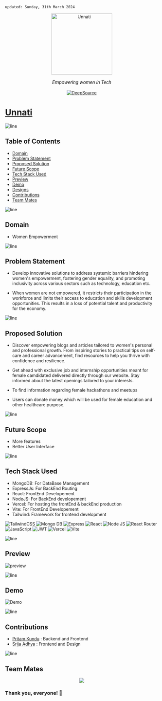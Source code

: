     updated: Sunday, 31th March 2024

<div align=center>
    <a href="https://github.com/SrijaAdhya12/unnati">
        <img width=200 src="https://github-production-user-asset-6210df.s3.amazonaws.com/75939390/244920666-33f03176-059a-43ed-b2a6-c9c492f75d14.png" alt="Unnati">
    </a>
    <p style="font-family: roboto, calibri; font-size:12pt; font-style:italic">Empowering women in Tech</p>
    <a href="https://deepsource.io/gh/SrijaAdhya12/unnati/?ref=repository-badge">
        <img src="https://deepsource.io/gh/warmachine028/memories.svg/?label=active+issues&show_trend=true&token=yo-jfXJvA6yZ9Kbag8WQCuj2" alt="DeepSource">
    </a>
</div>

# [Unnati](https://unnnati.vercel.app/)

![line]



## Table of Contents

- [Domain](#domain)
- [Problem Statement](#problem-statement)
- [Proposed Solution](#proposed-solution)
- [Future Scope](#future-scope)
- [Tech Stack Used](#tech-stack-used)
- [Preview](#preview)
- [Demo](#demo)
- [Designs](#designs)
- [Contributions](#contributions)
- [Team Mates](#team-mates)

![line]

## Domain
- Women Empowerment

![line]

## Problem Statement

- Develop innovative solutions to address systemic barriers hindering women's empowerment, fostering gender equality, and promoting inclusivity across various sectors such as technology, education etc.

- When women are not empowered, it restricts their participation in the workforce and limits their access to education and skills development opportunities. This results in a loss of potential talent and productivity for the economy.


![line]

## Proposed Solution

- Discover empowering blogs and articles tailored to women's personal and professional growth. From inspiring stories to practical tips on self-care and career advancement, find resources to help you thrive with confidence and resilience.

- Get ahead with exclusive job and internship opportunities meant for female camdidated delivered directly through our website. Stay informed about the latest openings tailored to your interests.

- To find information regarding female hackathons and meetups

- Users can donate money which will be used for female education and other healthcare purpose.

![line]

## Future Scope

- More features
- Better User Interface

![line]

## Tech Stack Used

- MongoDB: For DataBase Management
- ExpressJs: For BackEnd Routing
- React: FrontEnd Developement
- NodeJS: For BackEnd developement
- Vercel: For hosting the frontEnd & backEnd production
- Vite: For FrontEnd Developement
- Tailwind: Framework for frontend development

![TailwindCSS](https://img.shields.io/badge/tailwindcss-%2338B2AC.svg?style=for-the-badge&logo=tailwind-css&logoColor=white) ![Mongo DB](https://img.shields.io/badge/MongoDB-4EA94B?style=for-the-badge&logo=mongodb&logoColor=white) ![Express](https://img.shields.io/badge/Express.js-404D59?style=for-the-badge) ![React](https://img.shields.io/badge/react-%2320232a.svg?style=for-the-badge&logo=react&logoColor=%2361DAFB)
![Node JS](https://img.shields.io/badge/Node.js-43853D?style=for-the-badge&logo=node.js&logoColor=white) ![React Router](https://img.shields.io/badge/React_Router-CA4245?style=for-the-badge&logo=react-router&logoColor=white) ![JavaScript](https://img.shields.io/badge/javascript-%23323330.svg?style=for-the-badge&logo=javascript&logoColor=%23F7DF1E)
![JWT](https://img.shields.io/badge/json%20web%20tokens-323330?style=for-the-badge&logo=json-web-tokens&logoColor=pink) ![Vercel](https://img.shields.io/badge/Vercel-000000?style=for-the-badge&logo=vercel&logoColor=white) ![Vite](https://img.shields.io/badge/vite-%23646CFF.svg?style=for-the-badge&logo=vite&logoColor=white)

![line]

## Preview

![preview](https://github.com/warmachine028/memories/assets/75939390/6b1ab1f2-42d1-4283-ba4d-1163f2a156d0)

![line]

## Demo

![Demo](https://github.com/warmachine028/memories/raw/main/assets/demo.gif)

![line]




## Contributions

- [Pritam Kundu](https://github.com/warmachine028) : Backend and Frontend
- [Srija Adhya](https://github.com/SrijaAdhya12) : Frontend and Design


![line]

## Team Mates

<div align="center">
    <a  href="https://github.com/SrijaAdhya12/unnati">
        <img src="https://contrib.rocks/image?repo=SrijaAdhya12/unnati"/>
    </a>
</div>


### Thank you, everyone! 💚



[line]: https://user-images.githubusercontent.com/75939390/137615281-3a875960-92cc-407f-97fe-fd2319bdb252.png

<!-- 29/03/24 -->
